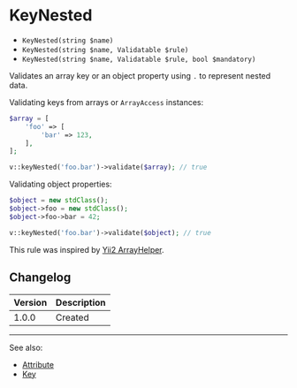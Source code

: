 # KeyNested

- `KeyNested(string $name)`
- `KeyNested(string $name, Validatable $rule)`
- `KeyNested(string $name, Validatable $rule, bool $mandatory)`

Validates an array key or an object property using `.` to represent nested data.

Validating keys from arrays or `ArrayAccess` instances:

```php
$array = [
    'foo' => [
        'bar' => 123,
    ],
];

v::keyNested('foo.bar')->validate($array); // true
```

Validating object properties:

```php
$object = new stdClass();
$object->foo = new stdClass();
$object->foo->bar = 42;

v::keyNested('foo.bar')->validate($object); // true
```

This rule was inspired by [Yii2 ArrayHelper][].

## Changelog

Version | Description
--------|-------------
  1.0.0 | Created

***
See also:

  * [Attribute](Attribute.md)
  * [Key](Key.md)


[Yii2 ArrayHelper]: https://github.com/yiisoft/yii2/blob/68c30c1/framework/helpers/BaseArrayHelper.php "Yii2 ArrayHelper"
